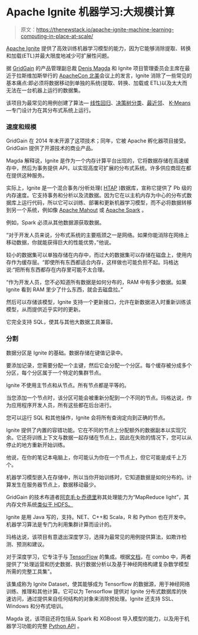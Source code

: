 # Apache Ignite 机器学习:大规模计算

> 原文：<https://thenewstack.io/apache-ignite-machine-learning-computing-in-place-at-scale/>

[Apache Ignite](https://ignite.apache.org/) 提供了高效训练机器学习模型的能力，因为它能够消除提取、转换和加载(ETL)并最大限度地减少可扩展性问题。

据 [GridGain](https://www.gridgain.com/) 的产品管理副总裁 [Denis Magda](https://www.linkedin.com/in/dmagda) 和 Ignite 项目管理委员会主席在最近于拉斯维加斯举行的 [ApacheCon 北美](https://www.apachecon.com/acna19/)会议上的发言，Ignite 消除了一些常见的基本痛点:即必须将数据移动到单独的系统(提取、转换、加载或 ETL)以及太大而无法在一台机器上运行的数据集。

该项目为最常见的用例创建了算法— [线性回归](https://apacheignite.readme.io/v2.5/docs/ols-multiple-linear-regression)、[决策树分类](https://apacheignite.readme.io/v2.5/docs/decision-trees)、[最近邻](https://apacheignite.readme.io/docs/knn-classification)、 [K-Means](https://apacheignite.readme.io/docs/k-means-clustering) —专门设计为在其分布式系统上运行。

### 速度和规模

GridGain 在 2014 年末开源了这项技术；同年，它被 Apache 孵化器项目接受。GridGain 提供了开源技术的商业产品。

Magda 解释说，Ignite 是作为一个内存计算平台出现的，它将数据存储在高速缓存中，然后为事务提供 API，以实现高度可扩展的分布式系统。许多供应商现在都在提供这种服务。

实际上，Ignite 是一个混合事务/分析处理( [HTAP](http://www.enterpriseappstoday.com/data-management/how-htap-database-technology-can-help-you.html) )数据库，宣称它提供了 Pb 级的内存速度。它支持事务和分析以及流数据。因为它在以主机内存为中心的分布式数据库上运行代码，所以它可以训练、部署和更新机器学习模型，而不必将数据转移到另一个系统，例如像 [Apache Mahout](https://mahout.apache.org/) 或 [Apache Spark](https://spark.apache.org/) 。

例如，Spark 必须从其他数据源获取数据。

“对于开发人员来说，分布式系统的主要瓶颈之一是网络。如果你能消除在网络上移动数据，你就能获得巨大的性能优势，”他说。

较小的数据集可以单独存储在内存中，而过大的数据集可以存储在磁盘上，使用内存作为缓存层。“即使所有东西都适合内存，这样做也可能负担不起。玛格达说:“把所有东西都存在内存里可能不太合理。

“作为开发人员，您不必知道所有数据是如何分布的，RAM 中有多少数据。如果 Ignite 看到 RAM 里少了什么东西，就会去磁盘拉。”

然后可以存储该模型，Ignite 支持一个更新接口，允许在新数据进入时重新训练该模型，从而提供近乎实时的更新。

它完全支持 SQL，使其与其他大数据工具兼容。

### 分割

数据分区是 Ignite 的基础。数据存储在键值记录中。

要添加记录，您需要分配一个主键，然后它会分配一个分区。每个缓存被分成多个分区，每个分区属于一个特定的集群节点。

Ignite 不使用主节点和从节点。所有节点都是平等的。

当您添加一个节点时，该分区可能会被重新分配到一个不同的节点。玛格达说，作为应用程序开发人员，所有这些都在后台进行。

您可以运行 SQL 和其他操作，Ignite 会将所有查询定向到正确的节点。

Ignite 提供了内置的容错功能。它在不同的节点上分配额外的数据副本以实现冗余。它还将训练上下文与数据一起存储在节点上，因此在失败的情况下，您可以从停止的地方重新开始训练。

他说，在你的笔记本电脑上，你可能认为你在一个节点上，但它可能是成千上万个。

机器学习模型嵌入在存储中，所以当你开始训练时，它知道数据是如何分布的。计算发生在服务器节点上，数据移动最少。

GridGain 的技术布道者[阿克毛·b·乔德里](https://www.gridgain.com/resources/videos/machine-and-deep-learning-apache-ignite)称其处理能力为“MapReduce light”，其内存文件系统[类似于 HDFS。](https://ignite.apache.org/features/igfs.html)

Ignite 是用 Java 写的，支持。NET、C++和 Scala，R 和 Python 也在开发中。机器学习算法是专门为利用集群计算而设计的。

玛格达说，该项目有意退出深度学习，选择为最常见的用例提供算法，如欺诈检测、预测和建议。

对于深度学习，它专注于与 [TensorFlow](https://medium.com/tensorflow/tensorflow-on-apache-ignite-99f1fc60efeb) 的集成。根据[文档](https://apacheignite.readme.io/docs/tensor-flow)，在 combo 中，两者提供了“处理运营和历史数据、执行数据分析以及基于神经网络构建复杂数学模型所需的完整工具集”。

该集成称为 Ignite Dataset，使其能够成为 Tensorflow 的数据源，用于神经网络训练、推理和其他计算。它可以为 Tensorflow 提供对 Ignite 分布式数据库的快速访问，通过提供来自任何结构的对象来消除预处理。Ignite 还支持 SSL、Windows 和分布式培训。

Magda 说，该项目还将包括从 Spark 和 XGBoost 导入模型的能力，以及用于机器学习功能的完整 [Python API](https://github.com/gridgain/ml-python-api) 。

<svg xmlns:xlink="http://www.w3.org/1999/xlink" viewBox="0 0 68 31" version="1.1"><title>Group</title> <desc>Created with Sketch.</desc></svg>